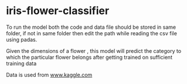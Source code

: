# iris-flower-classifier
To run the model both the code and data file should be stored in same folder, if not in same folder then edit the path while reading the csv file using padas.

Given the dimensions of a flower , this model will predict the category to which the particular flower belongs after getting trained on sufficient training data

Data is used from www.kaggle.com
